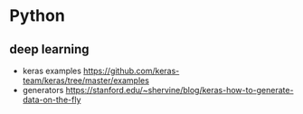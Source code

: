 # Python

## deep learning
- keras examples https://github.com/keras-team/keras/tree/master/examples
- generators https://stanford.edu/~shervine/blog/keras-how-to-generate-data-on-the-fly
       
